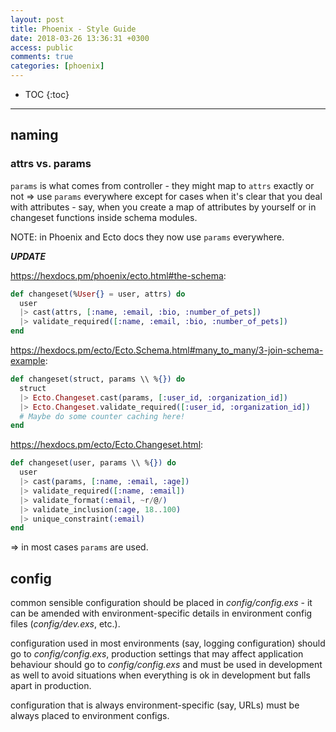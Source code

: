 ```yaml
---
layout: post
title: Phoenix - Style Guide
date: 2018-03-26 13:36:31 +0300
access: public
comments: true
categories: [phoenix]
---
```


<!-- more -->

* TOC
{:toc}
<hr>

naming
------

### attrs vs. params

`params` is what comes from controller - they might map to `attrs` exactly or
not => use `params` everywhere except for cases when it's clear that you deal
with attributes - say, when you create a map of attributes by yourself or in
changeset functions inside schema modules.

NOTE: in Phoenix and Ecto docs they now use `params` everywhere.

***UPDATE***

<https://hexdocs.pm/phoenix/ecto.html#the-schema>:

```elixir
def changeset(%User{} = user, attrs) do
  user
  |> cast(attrs, [:name, :email, :bio, :number_of_pets])
  |> validate_required([:name, :email, :bio, :number_of_pets])
end
```

<https://hexdocs.pm/ecto/Ecto.Schema.html#many_to_many/3-join-schema-example>:

```elixir
def changeset(struct, params \\ %{}) do
  struct
  |> Ecto.Changeset.cast(params, [:user_id, :organization_id])
  |> Ecto.Changeset.validate_required([:user_id, :organization_id])
  # Maybe do some counter caching here!
end
```

<https://hexdocs.pm/ecto/Ecto.Changeset.html>:

```elixir
def changeset(user, params \\ %{}) do
  user
  |> cast(params, [:name, :email, :age])
  |> validate_required([:name, :email])
  |> validate_format(:email, ~r/@/)
  |> validate_inclusion(:age, 18..100)
  |> unique_constraint(:email)
end
```

=> in most cases `params` are used.

config
------

common sensible configuration should be placed in _config/config.exs_ -
it can be amended with environment-specific details in environment config
files (_config/dev.exs_, etc.).

configuration used in most environments (say, logging configuration) should
go to _config/config.exs_, production settings that may affect application
behaviour should go to _config/config.exs_ and must be used in development
as well to avoid situations when everything is ok in development but falls
apart in production.

configuration that is always environment-specific (say, URLs) must be always
placed to environment configs.
